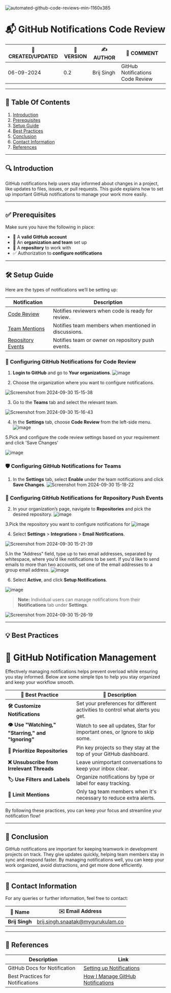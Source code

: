 
![automated-github-code-reviews-min-1160x385](https://github.com/user-attachments/assets/91869df4-4462-43ea-85a8-55b8a6a31ab0)

# 📬 GitHub Notifications Code Review

| 📅 CREATED/UPDATED | 📌 VERSION | ✍️ AUTHOR    | 📝 COMMENT                     |
|--------------------|------------|--------------|--------------------------------|
| 06-09-2024         | 0.2        | Brij Singh   | GitHub Notifications Code Review   |

---

## 📑 Table Of Contents 
1. [Introduction](#introduction)
2. [Prerequisites](#prerequisites)
3. [Setup Guide](#setup-guide)
4. [Best Practices](#best-practices)
5. [Conclusion](#conclusion)
6. [Contact Information](#contact-information)
7. [References](#references)

---

## 🔍 Introduction
GitHub notifications help users stay informed about changes in a project, like updates to files, issues, or pull requests. This guide explains how to set up important GitHub notifications to manage your work more easily.

---


## ✅ Prerequisites 

Make sure you have the following in place:

- 🔑 A **valid GitHub account**
- 🏢 An **organization and team** set up
- 📂 A **repository** to work with
- ✅ Authorization to **configure notifications**

---

## 🛠️ Setup Guide

Here are the types of notifications we’ll be setting up:

| **Notification**       | **Description**                                                                 |
| ---------------------- | ------------------------------------------------------------------------------- |
| [Code Review](#configuring-github-notifications-for-code-review)     | Notifies reviewers when code is ready for review. |
| [Team Mentions](#configuring-github-notifications-for-teams)        | Notifies team members when mentioned in discussions. |
| [Repository Events](#configuring-github-notifications-for-repository-push-events) | Notifies team or owner on repository push events. |

### 🔧 **Configuring GitHub Notifications for Code Review**

1. **Login to GitHub** and go to **Your organizations**.
![image](https://github.com/user-attachments/assets/0d51a7c8-7b8e-4345-aa35-5b93e141d154)




2. Choose the organization where you want to configure notifications.

 ![Screenshot from 2024-09-30 15-15-38](https://github.com/user-attachments/assets/89838648-4d4a-494a-8931-32b8db41c516)

 
  
3. Go to the **Teams** tab and select the relevant team.

 ![Screenshot from 2024-09-30 15-16-43](https://github.com/user-attachments/assets/99add14c-53bd-4501-8cea-4ce6f9700b65)

4. In the **Settings** tab, choose **Code Review** from the left-side menu.
![image](https://github.com/user-attachments/assets/0fcff9ed-ae6f-4415-bed4-9738bce746b8)

5.Pick and configure the code review settings based on your requirement and click 'Save Changes'

![image](https://github.com/user-attachments/assets/e0b60199-7509-4a2c-9fe2-8736d4bc457c)


### 🛡️ **Configuring GitHub Notifications for Teams**


1. In the **Settings** tab, select **Enable** under the team notifications and click **Save Changes**.
![Screenshot from 2024-09-30 15-18-22](https://github.com/user-attachments/assets/97738a50-ecdb-492b-9ee1-ff59295a9ac3)

### 🔔 **Configuring GitHub Notifications for Repository Push Events**

2. In your organization’s page, navigate to **Repositories** and pick the desired repository.
![image](https://github.com/user-attachments/assets/9dd1ab99-9acc-4c4f-8fb6-45a5b9c8e100)

3.Pick the repository you want to configure notifications for
![image](https://github.com/user-attachments/assets/103a0445-d4a2-4ea5-84a4-6695db721277)

4. Select **Settings** > **Integrations** > **Email Notifications**.

![Screenshot from 2024-09-30 15-21-39](https://github.com/user-attachments/assets/e4647113-d849-4da9-9e58-1f89f897c503)

5.In the "Address" field, type up to two email addresses, separated by whitespace, where you'd like notifications to be sent. If you'd like to send emails to more than two accounts, set one of the email addresses to a group email address.
![image](https://github.com/user-attachments/assets/0024da53-de9c-4db7-9935-2f6c07e657d7)


6. Select **Active**, and click **Setup Notifications**.

![image](https://github.com/user-attachments/assets/e683a8f0-eb88-4b9d-8714-8f0ee3a33e40)


> **Note:** Individual users can manage notifications from their **Notifications** tab under **Settings**.

![Screenshot from 2024-09-30 15-26-19](https://github.com/user-attachments/assets/20c85b28-cece-4738-9bbf-1b1656b59ab9)


---

## 💡 Best Practices

# 🚨 GitHub Notification Management

Effectively managing notifications helps prevent overload while ensuring you stay informed. Below are some simple tips to help you stay organized and keep your workflow smooth.

| **🔧 Best Practice**                    | **📄 Description**                                                                 |
| -------------------------------------- | ---------------------------------------------------------------------------------- |
| **🛠️ Customize Notifications**         | Set your preferences for different activities to control what alerts you get.      |
| **👁️ Use "Watching," "Starring," and "Ignoring"** | Watch to see all updates, Star for important ones, or Ignore to skip some.        |
| **📌 Prioritize Repositories**          | Pin key projects so they stay at the top of your GitHub dashboard.                 |
| **❌ Unsubscribe from Irrelevant Threads** | Leave unimportant conversations to keep your inbox clear.                       |
| **🏷️ Use Filters and Labels**           | Organize notifications by type or label for easy tracking.                         |
| **🔕 Limit Mentions**                   | Only tag team members when it's necessary to reduce extra alerts.                  |

By following these practices, you can keep your focus and streamline your notification flow!

---

## 📝 Conclusion

GitHub notifications are important for keeping teamwork in development projects on track. They give updates quickly, helping team members stay in sync and respond faster. By managing notifications well, you can keep your work organized, avoid distractions, and get more done efficiently.

---

## 📧 Contact Information

For any queries or further information, feel free to contact:

| 📛 Name       | ✉️ Email Address                    |
|---------------|-------------------------------------|
| **Brij Singh**| brij.singh.snaatak@mygurukulam.co   |

---

## 🔗 References

| **Description**               | **Link**                                                                                     |
| ----------------------------- | -------------------------------------------------------------------------------------------- |
| GitHub Docs for Notification   | [Setting up Notifications](https://docs.github.com/en/account-and-profile/managing-subscriptions-and-notifications-on-github/setting-up-notifications/about-notifications) |
| Best Practices for Notifications | [How I Manage GitHub Notifications](https://ben.balter.com/2020/08/25/how-i-manage-github-notifications/) |
